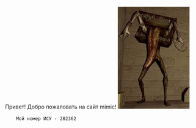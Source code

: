 Привет! Добро пожаловать на сайт mimic!
![Мимик](https://github.com/mimicriya/osinthijacking.itmo.xyz/blob/main/mimic.png)

        Мой номер ИСУ - 282362
